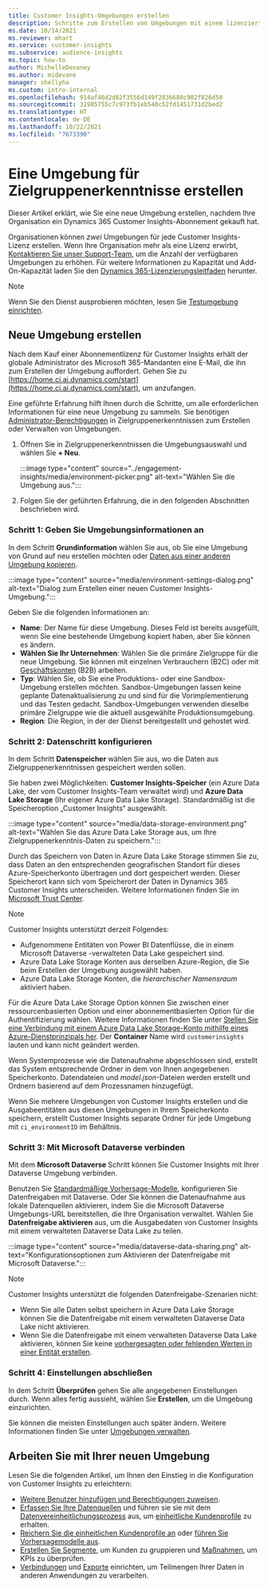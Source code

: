 ```yaml
---
title: Customer Insights-Umgebungen erstellen
description: Schritte zum Erstellen von Umgebungen mit einem lizenzierten Abonnement für Dynamics 365 Customer Insights.
ms.date: 10/14/2021
ms.reviewer: mhart
ms.service: customer-insights
ms.subservice: audience-insights
ms.topic: how-to
author: MichelleDevaney
ms.author: midevane
manager: shellyha
ms.custom: intro-internal
ms.openlocfilehash: 914af46d2d82f3556d149f2836680c902f826d50
ms.sourcegitcommit: 31985755c7c973fb1eb540c52fd1451731d2bed2
ms.translationtype: HT
ms.contentlocale: de-DE
ms.lasthandoff: 10/22/2021
ms.locfileid: "7673390"
---
```

# <a name="create-an-environment-in-audience-insights"></a>Eine Umgebung für Zielgruppenerkenntnisse erstellen

Dieser Artikel erklärt, wie Sie eine neue Umgebung erstellen, nachdem Ihre Organisation ein Dynamics 365 Customer Insights-Abonnement gekauft hat. 

Organisationen können *zwei* Umgebungen für jede Customer Insights-Lizenz erstellen. Wenn Ihre Organisation mehr als eine Lizenz erwirbt, [Kontaktieren Sie unser Support-Team](https://go.microsoft.com/fwlink/?linkid=2079641), um die Anzahl der verfügbaren Umgebungen zu erhöhen. Für weitere Informationen zu Kapazität und Add-On-Kapazität laden Sie den [Dynamics 365-Lizenzierungsleitfaden](https://go.microsoft.com/fwlink/?LinkId=866544) herunter.

> [!NOTE]
> Wenn Sie den Dienst ausprobieren möchten, lesen Sie [Testumgebung einrichten](../trial-signup.md).

## <a name="create-a-new-environment"></a>Neue Umgebung erstellen

Nach dem Kauf einer Abonnementlizenz für Customer Insights erhält der globale Administrator des Microsoft 365-Mandanten eine E-Mail, die ihn zum Erstellen der Umgebung auffordert. Gehen Sie zu [https://home.ci.ai.dynamics.com/start](https://home.ci.ai.dynamics.com/start), um anzufangen. 

Eine geführte Erfahrung hilft Ihnen durch die Schritte, um alle erforderlichen Informationen für eine neue Umgebung zu sammeln. Sie benötigen [Administrator-Berechtigungen](permissions.md) in Zielgruppenerkenntnissen zum Erstellen oder Verwalten von Umgebungen.

1. Öffnen Sie in Zielgruppenerkenntnissen die Umgebungsauswahl und wählen Sie **+ Neu**.
  
   :::image type="content" source="../engagement-insights/media/environment-picker.png" alt-text="Wählen Sie die Umgebung aus.":::

1. Folgen Sie der geführten Erfahrung, die in den folgenden Abschnitten beschrieben wird.

### <a name="step-1-provide-environment-information"></a>Schritt 1: Geben Sie Umgebungsinformationen an

In dem Schritt **Grundinformation** wählen Sie aus, ob Sie eine Umgebung von Grund auf neu erstellen möchten oder [Daten aus einer anderen Umgebung kopieren](manage-environments.md#copy-the-environment-configuration).

   :::image type="content" source="media/environment-settings-dialog.png" alt-text="Dialog zum Erstellen einer neuen Customer Insights-Umgebung.":::

Geben Sie die folgenden Informationen an:
   - **Name**: Der Name für diese Umgebung. Dieses Feld ist bereits ausgefüllt, wenn Sie eine bestehende Umgebung kopiert haben, aber Sie können es ändern.
   - **Wählen Sie Ihr Unternehmen**: Wählen Sie die primäre Zielgruppe für die neue Umgebung. Sie können mit einzelnen Verbrauchern (B2C) oder mit [Geschäftskonten](work-with-business-accounts.md) (B2B) arbeiten.
   - **Typ**: Wählen Sie, ob Sie eine Produktions- oder eine Sandbox-Umgebung erstellen möchten. Sandbox-Umgebungen lassen keine geplante Datenaktualisierung zu und sind für die Vorimplementierung und das Testen gedacht. Sandbox-Umgebungen verwenden dieselbe primäre Zielgruppe wie die aktuell ausgewählte Produktionsumgebung.
   - **Region**: Die Region, in der der Dienst bereitgestellt und gehostet wird.

### <a name="step-2-configure-data-storage"></a>Schritt 2: Datenschritt konfigurieren

In dem Schritt **Datenspeicher** wählen Sie aus, wo die Daten aus Zielgruppenerkenntnissen gespeichert werden sollen.

Sie haben zwei Möglichkeiten: **Customer Insights-Speicher** (ein Azure Data Lake, der vom Customer Insights-Team verwaltet wird) und **Azure Data Lake Storage** (Ihr eigener Azure Data Lake Storage). Standardmäßig ist die Speicheroption „Customer Insights“ ausgewählt.

:::image type="content" source="media/data-storage-environment.png" alt-text="Wählen Sie das Azure Data Lake Storage aus, um Ihre Zielgruppenerkenntnis-Daten zu speichern.":::

Durch das Speichern von Daten in Azure Data Lake Storage stimmen Sie zu, dass Daten an den entsprechenden geografischen Standort für dieses Azure-Speicherkonto übertragen und dort gespeichert werden. Dieser Speicherort kann sich vom Speicherort der Daten in Dynamics 365 Customer Insights unterscheiden. Weitere Informationen finden Sie im [Microsoft Trust Center](https://www.microsoft.com/trust-center).

> [!NOTE]
> Customer Insights unterstützt derzeit Folgendes:
> - Aufgenommene Entitäten von Power BI Datenflüsse, die in einem Microsoft Dataverse -verwalteten Data Lake gespeichert sind.  
> - Azure Data Lake Storage Konten aus derselben Azure-Region, die Sie beim Erstellen der Umgebung ausgewählt haben.
> - Azure Data Lake Storage Konten, die *hierarchischer Namensraum* aktiviert haben.

Für die Azure Data Lake Storage Option können Sie zwischen einer ressourcenbasierten Option und einer abonnementbasierten Option für die Authentifizierung wählen. Weitere Informationen finden Sie unter [Stellen Sie eine Verbindung mit einem Azure Data Lake Storage-Konto mithilfe eines Azure-Dienstprinzipals her](connect-service-principal.md). Der **Container** Name wird `customerinsights` lauten und kann nicht geändert werden.

Wenn Systemprozesse wie die Datenaufnahme abgeschlossen sind, erstellt das System entsprechende Ordner in dem von Ihnen angegebenen Speicherkonto. Datendateien und *model.json*-Dateien werden erstellt und Ordnern basierend auf dem Prozessnamen hinzugefügt.

Wenn Sie mehrere Umgebungen von Customer Insights erstellen und die Ausgabeentitäten aus diesen Umgebungen in Ihrem Speicherkonto speichern, erstellt Customer Insights separate Ordner für jede Umgebung mit `ci_environmentID` im Behältnis.

### <a name="step-3-connect-to-microsoft-dataverse"></a>Schritt 3: Mit Microsoft Dataverse verbinden
   
Mit dem **Microsoft Dataverse** Schritt können Sie Customer Insights mit Ihrer Dataverse Umgebung verbinden.

Benutzen Sie [Standardmäßige Vorhersage-Modelle](predictions-overview.md#out-of-box-models), konfigurieren Sie Datenfreigaben mit Dataverse. Oder Sie können die Datenaufnahme aus lokale Datenquellen aktivieren, indem Sie die Microsoft Dataverse Umgebungs-URL bereitstellen, die Ihre Organisation verwaltet. Wählen Sie **Datenfreigabe aktivieren** aus, um die Ausgabedaten von Customer Insights mit einem verwalteten Dataverse Data Lake zu teilen.

:::image type="content" source="media/dataverse-data-sharing.png" alt-text="Konfigurationsoptionen zum Aktivieren der Datenfreigabe mit Microsoft Dataverse.":::

> [!NOTE]
> Customer Insights unterstützt die folgenden Datenfreigabe-Szenarien nicht:
> - Wenn Sie alle Daten selbst speichern in Azure Data Lake Storage können Sie die Datenfreigabe mit einem verwalteten Dataverse Data Lake nicht aktivieren.
> - Wenn Sie die Datenfreigabe mit einem verwalteten Dataverse Data Lake aktivieren, können Sie keine [vorhergesagten oder fehlenden Werten in einer Entität erstellen](predictions.md).

### <a name="step-4-finalize-the-settings"></a>Schritt 4: Einstellungen abschließen

In dem Schritt **Überprüfen**  gehen Sie alle angegebenen Einstellungen durch. Wenn alles fertig aussieht, wählen Sie **Erstellen**, um die Umgebung einzurichten. 

Sie können die meisten Einstellungen auch später ändern. Weitere Informationen finden Sie unter [Umgebungen verwalten](manage-environments.md).

## <a name="work-with-your-new-environment"></a>Arbeiten Sie mit Ihrer neuen Umgebung

Lesen Sie die folgenden Artikel, um Ihnen den Einstieg in die Konfiguration von Customer Insights zu erleichtern: 

- [Weitere Benutzer hinzufügen und Berechtigungen zuweisen](permissions.md).
- [Erfassen Sie Ihre Datenquellen](data-sources.md) und führen sie sie mit dem [Datenvereinheitlichungsprozess](data-unification.md) aus, um [einheitliche Kundenprofile](customer-profiles.md) zu erhalten.
- [Reichern Sie die einheitlichen Kundenprofile an](enrichment-hub.md) oder [führen Sie Vorhersagemodelle aus](predictions-overview.md).
- [Erstellen Sie Segmente](segments.md), um Kunden zu gruppieren und [Maßnahmen](measures.md), um KPIs zu überprüfen.
- [Verbindungen](connections.md) und [Exporte](export-destinations.md) einrichten, um Teilmengen Ihrer Daten in anderen Anwendungen zu verarbeiten.
